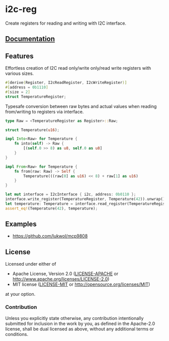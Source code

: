 # i2c-reg
Create registers for reading and writing with I2C interface.

## [Documentation](https://docs.rs/i2c-reg)

## Features

Effortless creation of I2C read only/write only/read write registers with various sizes.

```rust
#[derive(Register, I2cReadRegister, I2cWriteRegister)]
#[address = 0b1110]
#[size = 2]
struct TemperatureRegister;
```

Typesafe conversion between raw bytes and actual values when reading from/writing to registers via interface.

```rust
type Raw = <TemperatureRegister as Register>::Raw;

struct Temperature(u16);

impl Into<Raw> for Temperature {
    fn into(self) -> Raw {
        [(self.0 >> 8) as u8, self.0 as u8]
    }
}

impl From<Raw> for Temperature {
    fn from(raw: Raw) -> Self {
        Temperature(((raw[0] as u16) << 8) + raw[1] as u16)
    }
}

let mut interface = I2cInterface { i2c, address: 0b0110 };
interface.write_register(TemperatureRegister, Temperature(42)).unwrap();
let temperature: Temperature = interface.read_register(TemperatureRegister).unwrap();
assert_eq!(Temperature(42), temperature);
```
## Examples

* https://github.com/lukwol/mcp9808

## License

Licensed under either of

- Apache License, Version 2.0 ([LICENSE-APACHE](LICENSE-APACHE) or
  http://www.apache.org/licenses/LICENSE-2.0)
- MIT license ([LICENSE-MIT](LICENSE-MIT) or http://opensource.org/licenses/MIT)

at your option.

### Contribution

Unless you explicitly state otherwise, any contribution intentionally submitted
for inclusion in the work by you, as defined in the Apache-2.0 license, shall be
dual licensed as above, without any additional terms or conditions.
